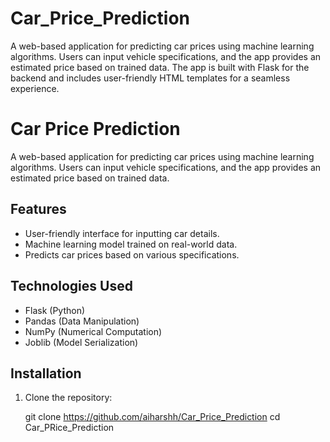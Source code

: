 # Car_Price_Prediction
A web-based application for predicting car prices using machine learning algorithms. Users can input vehicle specifications, and the app provides an estimated price based on trained data. The app is built with Flask for the backend and includes user-friendly HTML templates for a seamless experience.

# Car Price Prediction

A web-based application for predicting car prices using machine learning algorithms. Users can input vehicle specifications, and the app provides an estimated price based on trained data.

## Features

- User-friendly interface for inputting car details.
- Machine learning model trained on real-world data.
- Predicts car prices based on various specifications.

## Technologies Used

- Flask (Python)
- Pandas (Data Manipulation)
- NumPy (Numerical Computation)
- Joblib (Model Serialization)

## Installation

1. Clone the repository:
   
   git clone https://github.com/aiharshh/Car_Price_Prediction
   cd Car_PRice_Prediction
